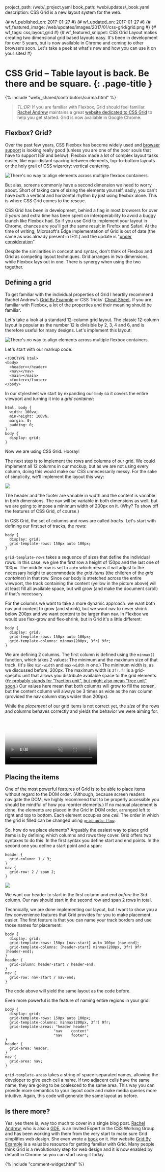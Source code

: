 project_path: /web/_project.yaml
book_path: /web/updates/_book.yaml
description: CSS Grid is a new layout system for the web.


{# wf_published_on: 2017-01-27 #}
{# wf_updated_on: 2017-01-27 #}
{# wf_featured_image: /web/updates/images/2017/01/css-grid/grid.png #}
{# wf_tags: css,layout,grid #}
{# wf_featured_snippet: CSS Grid Layout makes creating two dimensional grid based layouts easy. It's been in development for over 5 years, but is now available in Chrome and coming to other browsers soon. Let's take a peek at what's new and how you can use it on your sites! #}

# CSS Grid – Table layout is back. Be there and be square. {: .page-title }

{% include "web/_shared/contributors/surma.html" %}

> *TL;DR:* If you are familiar with Flexbox, Grid should feel familiar.
[Rachel Andrew](https://twitter.com/Rachelandrew) maintains a great
[website dedicated to CSS Grid](http://gridbyexample.com/) to help you get
started. Grid is now available in Google Chrome.

## Flexbox? Grid?

Over the past few years, CSS Flexbox has become widely used and
[browser support](http://caniuse.com/#feat=flexbox) is looking really good
(unless you are one of the poor souls that have to support IE9 and below).
Flexbox made a lot of complex layout tasks easier, like equi-distant spacing
between elements, top-to-bottom layouts or the holy grail of CSS wizardry:
vertical centering.

<img src="/web/updates/images/2017/01/css-grid/alignproblem.png" alt="There's no way to align elements across multiple flexbox containers." class="attempt-right">

But alas, screens commonly have a second dimension we need to worry about.
Short of taking care of sizing the elements yourself, sadly, you can't have
*both* a vertical and horizontal rhythm by just using flexbox alone. This is
where CSS Grid comes to the rescue.

CSS Grid has been in development, behind a flag in most browsers for over
*5 years* and extra time has been spent on interoperability to avoid a
buggy launch like Flexbox had. So if you use Grid to implement your layout in
Chrome, chances are you'll get the same result in Firefox and Safari. At the
time of writing, Microsoft's Edge implementation of Grid is out of date (the
same as was already present in IE11.) and the update is
"[under consideration](https://developer.microsoft.com/en-us/microsoft-edge/platform/status/gridupdate/)".

Despite the similarities in concept and syntax, don't think of Flexbox and Grid
as competing layout techniques. Grid arranges in two dimensions, while Flexbox
lays out in one. There is synergy when using the two together.

## Defining a grid

To get familiar with the individual properties of Grid I heartily recommend
Rachel Andrew’s [Grid By Example](http://gridbyexample.com) or CSS Tricks'
[Cheat Sheet](https://css-tricks.com/snippets/css/complete-guide-grid/). If you
are familiar with Flexbox, a lot of the properties and their meaning should be
familiar.

Let's take a look at a standard 12-column grid layout. The classic 12-column
layout is popular as the number 12 is divisible by 2, 3, 4 and 6, and is
therefore useful for many designs. Let's implement this layout:

<img src="/web/updates/images/2017/01/css-grid/examplelayout.png" alt="There's no way to align elements across multiple flexbox containers." class="attempt-right">

Let's start with our markup code:

    <!DOCTYPE html>
    <body>
      <header></header>
      <nav></nav>
      <main></main>
      <footer></footer>
    </body>

In our stylesheet we start by expanding our `body` so it covers the entire
viewport and turning it into a *grid container*:

    html, body {
      width: 100vw;
      min-height: 100vh;
      margin: 0;
      padding: 0;
    }
    body {
      display: grid;
    }

Now we are using CSS Grid. Hooray!

The next step is to implement the rows and columns of our grid. We could
implement all 12 columns in our mockup, but as we are not using every column,
doing this would make our CSS unnecessarily messy. For the sake of simplicity,
we'll implement the layout this way:

<img src="/web/updates/images/2017/01/css-grid/simplifiedexamplelayout.png" class="attempt-right">

The header and the footer are variable in width and the content is variable in
both dimensions. The nav will be variable in both dimensions as well, but we are
going to impose a minimum width of 200px on it. (Why? To show off the features of
CSS Grid, of course.)

In CSS Grid, the set of columns and rows are called *tracks*. Let's start with
defining our first set of tracks, the rows:

    body {
      display: grid;
      grid-template-rows: 150px auto 100px;
    }

`grid-template-rows` takes a sequence of sizes that define the individual rows.
In this case, we give the first row a height of 150px and the last one of 100px.
The middle row is set to `auto` which means it will adjust to the necessary
height to accommodate the *grid items* (the children of the *grid container*) in
that row. Since our body is stretched across the entire viewport, the track
containing the content (yellow in the picture above) will at least fill all
available space, but will grow (and make the document scroll) if that's
necessary.

For the columns we want to take a more dynamic approach: we want both nav and
content to grow (and shrink), but we want nav to never shrink below 200px
and we want content to be larger than nav. In Flexbox we would use flex-grow and
flex-shrink, but in Grid it's a little different:

    body {
      display: grid;
      grid-template-rows: 150px auto 100px;
      grid-template-columns: minmax(200px, 3fr) 9fr;
    }

We are defining 2 columns. The first column is defined using the `minmax()`
function, which takes 2 values: The minimum and the maximum size of that track.
(It's like `min-width` and `max-width` in one.) The minimum width is, as we
discussed before, 200px. The maximum width is `3fr`. `fr` is a grid-specific
unit that allows you distribute available space to the grid elements.
([`fr` probably stands for "fraction unit", but might also mean "free unit" soon](https://twitter.com/DasSurma/status/815910270023430144).)
Our values here mean that both columns will grow to fill the screen, but the
content column will always be 3 times as wide as the nav column (provided the
nav column stays wider than 200px).

While the *placement* of our grid items is not correct yet, the *size* of the
rows and columns behaves correctly and yields the behavior we were aiming for:

<video controls autoplay loop muted poster="/web/updates/images/2017/01/css-grid/poster.png">
  <source src="https://storage.googleapis.com/webfundamentals-assets/css-grid/responsive_vp8.webm" type="video/webm; codecs=vp8">
  <source src="https://storage.googleapis.com/webfundamentals-assets/css-grid/responsive_x264.mp4" type="video/mp4; codecs=h264">
</video>

## Placing the items

One of the most powerful features of Grid is to be able to place items without
regard to the DOM order. (Although, because screen readers navigate the DOM,
we highly recommend that to be properly accessible you should be mindful of how
you reorder elements.) If no manual placement is done, the elements are placed
in the Grid in DOM order, arranged left to right and top to bottom. Each element
occupies one *cell*. The order in which the grid is filled can be changed using
[`grid-auto-flow`](https://developer.mozilla.org/en-US/docs/Web/CSS/grid-auto-flow).

So, how do we place elements? Arguably the easiest way to place grid items is by
defining which columns and rows they cover. Grid offers two syntaxes to do this:
In the first syntax you define start and end points. In the second one you define
a start point and a span:

    header {
      grid-column: 1 / 3;
    }
    nav {
      grid-row: 2 / span 2;
    }

<img src="/web/updates/images/2017/01/css-grid/manualplacement.png"  class="attempt-right">

We want our header to start in the first column and end *before* the 3rd column.
Our nav should start in the second row and span 2 rows in total.

Technically, we are done implementing our layout, but I want to show you a few
convenience features that Grid provides for you to make placement easier. The
first feature is that you can name your track borders and use those names for
placement:

    body {
      display: grid;
      grid-template-rows: 150px [nav-start] auto 100px [nav-end];
      grid-template-columns: [header-start] minmax(200px, 3fr) 9fr [header-end];
    }
    header {
      grid-column: header-start / header-end;
    }
    nav {
      grid-row: nav-start / nav-end;
    }

The code above will yield the same layout as the code before.

Even more powerful is the feature of naming entire regions in your grid:

    body {
      display: grid;
      grid-template-rows: 150px auto 100px;
      grid-template-columns: minmax(200px, 3fr) 9fr;
      grid-template-areas: "header header"
                          "nav    content"
                          "nav    footer";
    }
    header {
      grid-area: header;
    }
    nav {
      grid-area: nav;
    }

`grid-template-areas` takes a string of space-separated names, allowing the
developer to give each cell a name. If two adjacent cells have the same name,
they are going to be coalesced to the same area. This way you can provide more
semantics to your layout code and make media queries more intuitive. Again, this
code will generate the same layout as before.

## Is there more?

Yes, yes there is, way too much to cover in a single blog post.
[Rachel Andrew](https://twitter.com/Rachelandrew), who is also a
[GDE](/experts/people/rachel-andrew), is an Invited
Expert in the CSS Working Group and has been working with them from the very start
to make sure Grid simplifies web design. She even wrote a
[book](https://abookapart.com/products/get-ready-for-css-grid-layout) on it. Her
website [Grid By Example](http://gridbyexample.com/) is a valuable
resource for getting familiar with Grid. Many people think Grid is a
revolutionary
step for web design and it is now enabled by default in Chrome so you can start
using it today.

{% include "comment-widget.html" %}
